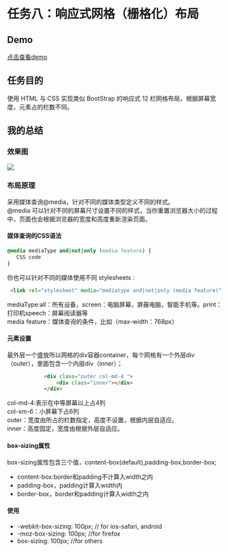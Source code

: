 # 任务八：响应式网格（栅格化）布局
## Demo
[点击查看demo](https://happymia.github.io/ife/task8/index.html)
## 任务目的

使用 HTML 与 CSS 实现类似 BootStrap 的响应式 12 栏网格布局，根据屏幕宽度，元素占的栏数不同。
## 我的总结
### 效果图
![](http://7xrp04.com1.z0.glb.clouddn.com/task_1_8_1.png)
### 布局原理
采用媒体查询@media，针对不同的媒体类型定义不同的样式。<br/>
@media 可以针对不同的屏幕尺寸设置不同的样式，当你重置浏览器大小的过程中，页面也会根据浏览器的宽度和高度重新渲染页面。<br/>
#### 媒体查询的CSS语法
  ```CSS
  @media mediaType and|not|only (media feature) {
     CSS code
  }
  ```
 你也可以针对不同的媒体使用不同 stylesheets :
 ```HTML
  <link rel="stylesheet" media="mediatype and|not|only (media feature)" href="mystylesheet.css">
 ```
 mediaType:all：所有设备，screen：电脑屏幕，屏蔽电脑，智能手机等。print：打印机speech：屏幕阅读器等<br/>
 media feature：媒体查询的条件，比如（max-width：768px）
#### 元素设置
最外层一个盛放所以网格的div容器container，每个网格有一个外层div（outer），里面包含一个内层div（inner）；
```HTML
			<div class="outer col-md-4 ">
				<div class="inner"></div>
			</div>
```
  col-md-4:表示在中等屏幕以上占4列<br/>
  col-sm-6：小屏幕下占6列<br/>
  outer：宽度由所占的栏数指定，高度不设置，根据内层自适应。<br/>
  inner：高度固定，宽度由根据外层自适应。<br/>
#### box-sizing属性
box-sizing属性包含三个值，content-box(default),padding-box,border-box;
* content-box:border和padding不计算入width之内
* padding-box，padding计算入width内
* border-box，border和padding计算入width之内

#### 使用
* -webkit-box-sizing: 100px; // for ios-safari, android
* -moz-box-sizing: 100px;    //for firefox
* box-sizing: 100px;         //for others

